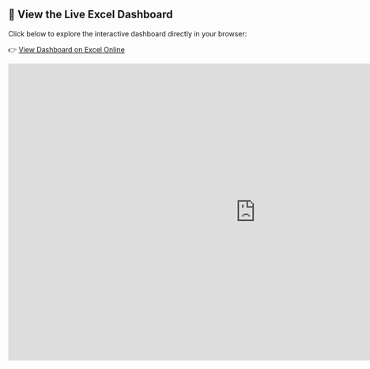 ## 📎 View the Live Excel Dashboard

Click below to explore the interactive dashboard directly in your browser:

👉 [View Dashboard on Excel Online](https://1drv.ms/x/c/231d2c9fb3e934e8/EcUFHW9PaztAtcnr5-7hjuQBH0O55-D5nFCr5jWT_ODrnA?e=AiS3cC)


<iframe src="https://onedrive.live.com/embed?resid=231D2C9FB3E934E8%21106&authkey=!AMaT...&em=2" width="1000" height="600" frameborder="0">This is an embedded Excel file.</iframe>
